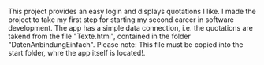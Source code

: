 This project provides an easy login and displays quotations I like. I made the project to take my first step for starting my second career in software development.
The app has a simple data connection, i.e. the quotations are takend from the file "Texte.html", contained in the folder "DatenAnbindungEinfach". Please note: This file must be copied into the start folder, whre the app itself is located!.   
